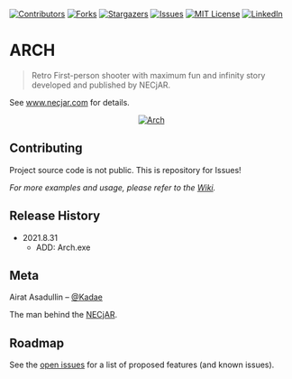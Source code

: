 <!-- PROJECT SHIELDS -->
<!--
*** I'm using markdown "reference style" links for readability.
*** Reference links are enclosed in brackets [ ] instead of parentheses ( ).
*** See the bottom of this document for the declaration of the reference variables
*** for contributors-url, forks-url, etc. This is an optional, concise syntax you may use.
*** https://www.markdownguide.org/basic-syntax/#reference-style-links
-->
[![Contributors][contributors-shield]][contributors-url]
[![Forks][forks-shield]][forks-url]
[![Stargazers][stars-shield]][stars-url]
[![Issues][issues-shield]][issues-url]
[![MIT License][license-shield]][license-url]
[![LinkedIn][linkedin-shield]][linkedin-url]

# ARCH
> Retro First-person shooter with maximum fun and infinity story developed and published by NECjAR.

See www.necjar.com for details.

<p align="center">
  <a href="https://necjar.com/arch">
    <img src="https://necjar.com/j/materials/icons/icon-arch.jpg" alt="Arch" width="auto" height="auto" />
  </a>
</p>

## Contributing

Project source code is not public. This is repository for Issues!

_For more examples and usage, please refer to the [Wiki](https://wiki.necjar.com/Echo)._

## Release History

* 2021.8.31
    * ADD: Arch.exe

## Meta

Airat Asadullin – [@Kadae](https://twitter.com/Kadae)

The man behind the [NECjAR](https://necjar.com).

<!-- ROADMAP -->
## Roadmap

See the [open issues](https://github.com/NECjAR/ARCH/issues) for a list of proposed features (and known issues).

<!-- MARKDOWN LINKS & IMAGES -->
<!-- https://www.markdownguide.org/basic-syntax/#reference-style-links -->
[contributors-shield]: https://img.shields.io/github/contributors/NECjAR/ARCH.svg?style=for-the-badge
[contributors-url]: https://github.com/NECjAR/ARCH/graphs/contributors
[forks-shield]: https://img.shields.io/github/forks/NECjAR/ARCH.svg?style=for-the-badge
[forks-url]: https://github.com/NECjAR/ARCH/network/members
[stars-shield]: https://img.shields.io/github/stars/NECjAR/ARCH.svg?style=for-the-badge
[stars-url]: https://github.com/NECjAR/ARCH/stargazers
[issues-shield]: https://img.shields.io/github/issues/NECjAR/ARCH.svg?style=for-the-badge
[issues-url]: https://github.com/NECjAR/ARCH/issues
[license-shield]: https://img.shields.io/github/license/NECjAR/ARCH.svg?style=for-the-badge
[license-url]: https://github.com/NECjAR/ECHO/blob/master/LICENSE.txt
[linkedin-shield]: https://img.shields.io/badge/-LinkedIn-black.svg?style=for-the-badge&logo=linkedin&colorB=555
[linkedin-url]: https://linkedin.com/in/Kadae
[necjar]: https://necjar.com
[wiki]: https://wiki.necjar.com/Arch

